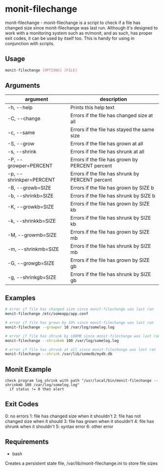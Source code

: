 # monit-filechange

monit-filechange - monit-filechange is a script to check if a file has changed size since monit-filechange
was last run. Although it's designed to work with a monitoring system such as m/monit, and as such, has proper exit
codes, it can be used by itself too. This is handy for using in conjunction with scripts.

## Usage

```bash
monit-filechange [OPTIONS] [FILE]
```

## Arguments

| argument                 | description |
| ------------------------ | ----------- |
| -h, --help               | Prints this help text |
| -C, --change             | Errors if the file has changed size at all |
| -c, --same               | Errors if the file has stayed the same size |
| -S, --grow               | Errors if the file has grown at all |
| -s, --shrink             | Errors if the file has shrunk at all |
| -P, --growper=PERCENT    | Errors if the file has grown by PERCENT percent |
| -p, --shrinkper=PERCENT  | Errors if the file has shrunk by PERCENT percent |
| -B, --growb=SIZE         | Errors if the file has grown by SIZE b |
| -b, --shrinkb=SIZE       | Errors if the file has shrunk by SIZE b |
| -K, --growkb=SIZE        | Errors if the file has grown by SIZE kb |
| -k, --shrinkkb=SIZE      | Errors if the file has shrunk by SIZE kb |
| -M, --growmb=SIZE        | Errors if the file has grown by SIZE mb |
| -m, --shrinkmb=SIZE      | Errors if the file has shrunk by SIZE mb |
| -G, --growgb=SIZE        | Errors if the file has grown by SIZE gb |
| -g, --shrinkgb=SIZE      | Errors if the file has shrunk by SIZE gb |


## Examples

```bash
# error if file has changed size since monit-filechange was last ran
monit-filechange /etc/someapp/app.conf

# error if file has grown by 10% since monit-filechange was last ran
monit-filechange --growper 10 /var/log/somelog.log

# error if file has shrunk by 100MB since monit-filechange was last ran
monit-filechange --shrinkmb 100 /var/log/somelog.log

# error if file has shrunk at all since monit-filechange was last ran
monit-filechange --shrink /var/lib/somedb/mydb.db
```

## Monit Example

```text
check program log_shrink with path "/usr/local/bin/monit-filechange --shrinkmb 100 /var/log/somelog.log"
  if status != 0 then alert
```

## Exit Codes

0: no errors
1: file has changed size when it shouldn't
2: file has not changed size when it should
3: file has grown when it shouldn't
4: file has shrunk when it shouldn't
5: syntax error
6: other error

## Requirements

* bash

Creates a persistent state file, /var/lib/monit-filechange.ini to store file sizes
